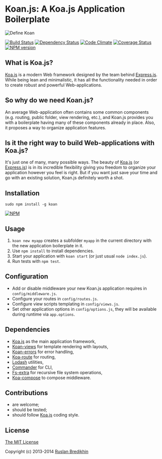 # Koan.js: A Koa.js Application Boilerplate

![Define Koan](https://raw.github.com/koanjs/koan/master/lib/boilerplates/application/public/images/define_koan.png)

[![Build Status](https://travis-ci.org/koanjs/koan.png?branch=master)](https://travis-ci.org/koanjs/koan)
[![Dependency Status](https://gemnasium.com/koanjs/koan.png)](https://gemnasium.com/koanjs/koan)
[![Code Climate](https://codeclimate.com/github/koanjs/koan.png)](https://codeclimate.com/github/koanjs/koan)
[![Coverage Status](https://coveralls.io/repos/koanjs/koan/badge.png)](https://coveralls.io/r/koanjs/koan)
[![NPM version](https://badge.fury.io/js/koan.png)](http://badge.fury.io/js/koan)

## What is Koa.js?

[Koa.js](https://github.com/koajs/koa) is a modern Web framework designed by the team
behind [Express.js](https://github.com/visionmedia/express). While being lean and
minimalistic, it has all the functionality needed in order to create robust and
powerful Web-applications.

## So why do we need Koan.js?

An average Web-application often contains some common components (e.g. routing, public
folder, view rendering, etc.), and Koan.js provides you with a boilerplate having
many of these components already in place. Also, it proposes a way to organize
application features.

## Is it the right way to build Web-applications with Koa.js?

It's just one of many, many possible ways. The beauty of
[Koa.js](https://github.com/koajs/koa) (or
[Express.js](https://github.com/visionmedia/express)) is in its incredible flexibility
giving you freedom to organize your application however you feel is right. But if you
want just save your time and go with an existing solution, Koan.js definitely worth a
shot.

## Installation

`sudo npm install -g koan`

[![NPM](https://nodei.co/npm/koan.png)](https://nodei.co/npm/koan/)

## Usage

1. `koan new myapp` creates a subfolder `myapp` in the current directory with the new application boilerplate in it.
2. Use `npm install` to install dependencies.
3. Start your application with `koan start` (or just usual `node index.js`).
4. Run tests with `npm test`.

## Configuration

* Add or disable middleware your new Koan.js application requires in `config/middleware.js`.
* Configure your routes in `config/routes.js`.
* Configure view scripts templating in `config/views.js`.
* Set other application options in `config/options.js`, they will be available during
runtime via `app.options`.

## Dependencies

* [Koa.js](https://github.com/koajs/koa) as the main application framework,
* [Koan-views](https://github.com/bredikhin/koan-views) for template rendering with layouts,
* [Koan-errors](https://github.com/bredikhin/koan-errors) for error handling,
* [Koa-route](https://github.com/koajs/route) for routing,
* [Lodash](https://github.com/lodash/lodash) utilities,
* [Commander](https://github.com/visionmedia/commander.js) for CLI,
* [Fs-extra](https://github.com/jprichardson/node-fs-extra) for recursive file system operations,
* [Koa-compose](https://github.com/koajs/compose) to compose middleware.

## Contributions

* are welcome;
* should be tested;
* should follow [Koa.js](https://github.com/koajs/koa) coding style.

## License

[The MIT License](http://opensource.org/licenses/MIT)

Copyright (c) 2013-2014 [Ruslan Bredikhin](http://ruslanbredikhin.com/)
